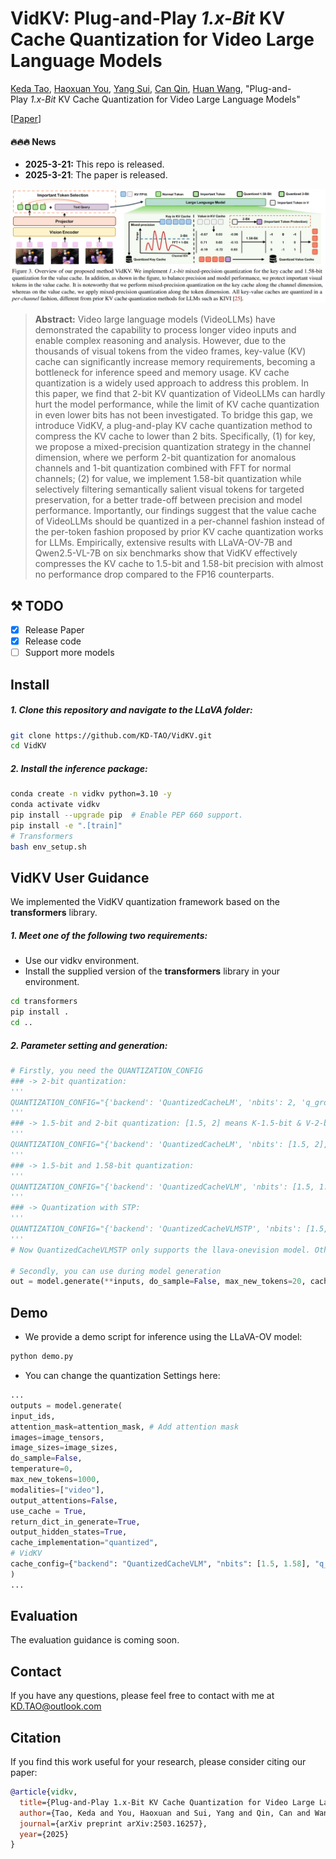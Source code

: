 
# VidKV: Plug-and-Play _1.x-Bit_ KV Cache Quantization for Video Large Language Models

[Keda Tao](), [Haoxuan You](https://hxyou.github.io/), [Yang Sui](https://eclipsess.github.io/yangsui.github.io/), [Can Qin](https://canqin.tech/), [Huan Wang](https://huanwang.tech/), "Plug-and-Play _1.x-Bit_ KV Cache Quantization for Video Large Language Models"

[[Paper](https://arxiv.org/abs/2503.16257)]

#### 🔥🔥🔥 News

- **2025-3-21:** This repo is released.
- **2025-3-21**: The paper is released.

![overview](figures/method.png)


> **Abstract:** Video large language models (VideoLLMs) have demonstrated the capability to process longer video inputs and enable complex reasoning and analysis. However, due to the thousands of visual tokens from the video frames, key-value (KV) cache can significantly increase memory requirements, becoming a bottleneck for inference speed and memory usage. KV cache quantization is a widely used approach to address this problem. In this paper, we find that 2-bit KV quantization of VideoLLMs can hardly hurt the model performance, while the limit of KV cache quantization in even lower bits has not been investigated. To bridge this gap, we introduce VidKV, a plug-and-play KV cache quantization method to compress the KV cache to lower than 2 bits. Specifically, (1) for key, we propose a mixed-precision quantization strategy in the channel dimension, where we perform 2-bit quantization for anomalous channels and 1-bit quantization combined with FFT for normal channels; (2) for value, we implement 1.58-bit quantization while selectively filtering semantically salient visual tokens for targeted preservation, for a better trade-off between precision and model performance. Importantly, our findings suggest that the value cache of VideoLLMs should be quantized in a per-channel fashion instead of the per-token fashion proposed by prior KV cache quantization works for LLMs. Empirically, extensive results with LLaVA-OV-7B and Qwen2.5-VL-7B on six benchmarks show that VidKV effectively compresses the KV cache to 1.5-bit and 1.58-bit precision with almost no performance drop compared to the FP16 counterparts.
> 

## ⚒️ TODO

* [x] Release Paper 
* [x] Release code 
* [ ] Support more models

## Install
##### 1. **Clone this repository and navigate to the LLaVA folder:**
```bash
git clone https://github.com/KD-TAO/VidKV.git
cd VidKV
```

##### 2. **Install the inference package:**
```bash
conda create -n vidkv python=3.10 -y
conda activate vidkv
pip install --upgrade pip  # Enable PEP 660 support.
pip install -e ".[train]"
# Transformers
bash env_setup.sh
```

## VidKV User Guidance

We implemented the VidKV quantization framework based on the **transformers** library. 
##### 1. **Meet one of the following two requirements:**
- Use our vidkv environment.
- Install the supplied version of the **transformers** library in your environment.
```bash
cd transformers
pip install .
cd ..
```
##### 2. **Parameter setting and generation:**

```python
# Firstly, you need the QUANTIZATION_CONFIG
### -> 2-bit quantization:
'''
QUANTIZATION_CONFIG="{'backend': 'QuantizedCacheLM', 'nbits': 2, 'q_group_size': 32, 'residual_length': 128, 'axis_key': -1, 'axis_value': -1}"
'''
### -> 1.5-bit and 2-bit quantization: [1.5, 2] means K-1.5-bit & V-2-bit
'''
QUANTIZATION_CONFIG="{'backend': 'QuantizedCacheLM', 'nbits': [1.5, 2], 'q_group_size': 32, 'residual_length': 128, 'axis_key': -1, 'axis_value': -1}"
'''
### -> 1.5-bit and 1.58-bit quantization:
'''
QUANTIZATION_CONFIG="{'backend': 'QuantizedCacheVLM', 'nbits': [1.5, 1.58], 'q_group_size': 32, 'residual_length': 128, 'axis_key': -1, 'axis_value': -1}"
'''
### -> Quantization with STP: 
'''
QUANTIZATION_CONFIG="{'backend': 'QuantizedCacheVLMSTP', 'nbits': [1.5, 1.58], 'q_group_size': 32, 'residual_length': 128, 'axis_key': -1, 'axis_value': -1, "vidkv_stp": 0.2}"
'''
# Now QuantizedCacheVLMSTP only supports the llava-onevision model. Other models we will support later

# Secondly, you can use during model generation
out = model.generate(**inputs, do_sample=False, max_new_tokens=20, cache_implementation="quantized", cache_config=QUANTIZATION_CONFIG)
```

## Demo
- We provide a demo script for inference using the LLaVA-OV model:
```bash
python demo.py
```
- You can change the quantization Settings here:
```python
...
outputs = model.generate(
input_ids,
attention_mask=attention_mask, # Add attention mask
images=image_tensors,
image_sizes=image_sizes,
do_sample=False,
temperature=0,
max_new_tokens=1000,
modalities=["video"],
output_attentions=False,
use_cache = True,
return_dict_in_generate=True,
output_hidden_states=True,
cache_implementation="quantized",
# VidKV
cache_config={"backend": "QuantizedCacheVLM", "nbits": [1.5, 1.58], "q_group_size": 32, "residual_length": 128,"axis_key":-1, "axis_value":-1},
)
...
```

## Evaluation
The evaluation guidance is coming soon.
## Contact

If you have any questions, please feel free to contact with me at KD.TAO@outlook.com
## Citation

If you find this work useful for your research, please consider citing our paper:

```bibtex
@article{vidkv,
  title={Plug-and-Play 1.x-Bit KV Cache Quantization for Video Large Language Models},
  author={Tao, Keda and You, Haoxuan and Sui, Yang and Qin, Can and Wang, Huan},
  journal={arXiv preprint arXiv:2503.16257},
  year={2025}
}
```